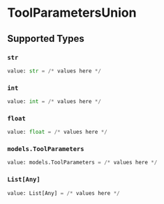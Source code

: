 # ToolParametersUnion


## Supported Types

### `str`

```python
value: str = /* values here */
```

### `int`

```python
value: int = /* values here */
```

### `float`

```python
value: float = /* values here */
```

### `models.ToolParameters`

```python
value: models.ToolParameters = /* values here */
```

### `List[Any]`

```python
value: List[Any] = /* values here */
```

